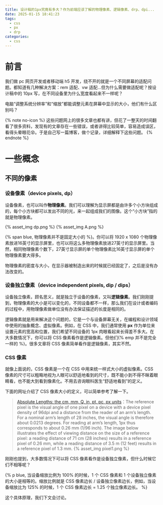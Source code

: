 ```yaml
---
title: 设计稿的1px究竟有多大？作为前端应该了解的物理像素、逻辑像素、drp、dpi...
date: 2025-01-15 18:41:23
tags: 
  - css
  - px
  - drp 
categories:
  - css
---
```


# 前言

我们做 pc 网页开发或者移动端 h5 开发，绕不开的就是一个不同屏幕的适配问题。都知道有几种解决方案：rem 适配、vw 适配...但为什么需要做适配呢？按设计稿中的 10px 写，在不同设备里为什么宽度看起来不一样呢？

电脑“调整系统分辨率”和“缩放”都能调整元素在屏幕中显示的大小，他们有什么区别吗？

{% note no-icon %}
这些问题网上的很多文章也都有讲，但花了一整天的时间翻看了很多资料，发现有的文章存在一些错误，或者讲得比较简单，容易造成误区，看得头晕眼花😵。于是自己写一篇博客，做个记录，详细解释下这些问题。
{% endnote %}

# 一些概念

## 不同的像素

### 设备像素（device pixels, dp）
设备像素，也可以叫作**物理像素**。我们可以理解为显示屏都是由许多个小方块组成的，每个小方块都可以发出不同的光，来一起组成我们的图像。这个“小方块”指的就是物理像素。

{% asset_img dp.png %}
{% asset_img A.png %}

{% span blue, 物理像素并不是固定大小的 %}。你可以将 1920 x 1080 个物理像素放进16英寸的显示屏里，也可以将这么多物理像素放进27英寸的显示屏里。当然，相同物理像素个数下，27英寸显示屏的单个物理像素比16英寸显示屏的单个物理像素要大得多。

物理像素的密度与大小，在显示器被制造出来的时候就已经固定了，之后是没有办法改变的。

### 设备独立像素（device independent pixels, dip / dips）
设备独立像素，顾名思义，就是独立于设备的像素，又叫**逻辑像素**。我们刚刚提到，物理像素的大小是可以变化的，不同设备都不一样，那么我们在设计或者编码的过程中，用物理像素做单位没有办法保证描述的长度是相同的。

逻辑像素就是用来解决这个问题的，它是一个与设备屏幕无关，在编程和设计领域中使用的抽象概念、虚拟像素。例如，在 CSS 中，我们通常使用 **px** 作为单位来设置元素的宽高和位置，我们希望不同设备的 1px 肉眼看起来长得差不多大。在大多数情况下，你可以将 CSS 像素看作是逻辑像素。但他们{% emp 并不是完全一样的 %}。很多文章将 CSS 像素简单看作是逻辑像素，其实不然。

### CSS 像素
就像上面说的，CSS 像素是一个在 CSS 中用来统一样式大小的虚拟像素。CSS 像素的尺寸可以粗略地视为人眼可以舒适地看到的尺寸，既不能小到不得不眯着眼睛看，也不能大到看到像素化。不用去咨询眼科医生“舒适地看到”的定义。

下面的网址介绍了 CSS 像素大小的定义，可以简单参考了解一下。

> [Absolute Lengths: the cm, mm, Q, in, pt, pc, px units](https://drafts.csswg.org/css-values/#absolute-lengths)：The reference pixel is the visual angle of one pixel on a device with a device pixel density of 96dpi and a distance from the reader of an arm’s length. For a nominal arm’s length of 28 inches, the visual angle is therefore about 0.0213 degrees. For reading at arm’s length, 1px thus corresponds to about 0.26 mm (1/96 inch).
The image below illustrates the effect of viewing distance on the size of a reference pixel: a reading distance of 71 cm (28 inches) results in a reference pixel of 0.26 mm, while a reading distance of 3.5 m (12 feet) results in a reference pixel of 1.3 mm.
{% asset_img pixel1.png %}

刚刚也提到，大多数情况下可以将 CSS 像素看作是设备独立像素，但什么时候它们不相等呢？

{% p blue, 当设备缩放比例为 100% 的时候，1 个 CSS 像素和 1 个设备独立像素的大小是相等的。缩放比例就是 CSS 像素边长 / 设备独立像素边长，例如，当设备缩放比为 125% 的时候，1 个 CSS 像素边长 = 1.25 个独立像素边长。 %}

这个具体原理，我们下文会讨论。
